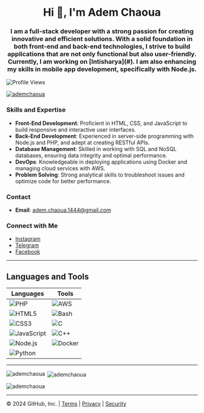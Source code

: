 <h1 align="center">Hi 👋, I'm Adem Chaoua</h1>
<h3 align="center">I am a full-stack developer with a strong passion for creating innovative and efficient solutions. With a solid foundation in both front-end and back-end technologies, I strive to build applications that are not only functional but also user-friendly. Currently, I am working on [Intisharya](#). I am also enhancing my skills in mobile app development, specifically with Node.js.</h3>

![Profile Views](https://komarev.com/ghpvc/?username=ademchaoua&style=flat-square&color=blue)

<p align="left"> <a href="https://github.com/ryo-ma/github-profile-trophy"><img src="https://github-profile-trophy.vercel.app/?username=ademchaoua" alt="ademchaoua" /></a> </p>


### Skills and Expertise
- **Front-End Development**: Proficient in HTML, CSS, and JavaScript to build responsive and interactive user interfaces.
- **Back-End Development**: Experienced in server-side programming with Node.js and PHP, and adept at creating RESTful APIs.
- **Database Management**: Skilled in working with SQL and NoSQL databases, ensuring data integrity and optimal performance.
- **DevOps**: Knowledgeable in deploying applications using Docker and managing cloud services with AWS.
- **Problem Solving**: Strong analytical skills to troubleshoot issues and optimize code for better performance.

### Contact
- **Email**: [adem.chaoua.1444@gmail.com](mailto:adem.chaoua.1444@gmail.com)

### Connect with Me
- [Instagram](https://instagram.com/8u07_)
- [Telegram](https://t.me/was_ademchaoua)
- [Facebook](https://www.facebook.com/profile.php?id=100069795694825)

---

## Languages and Tools

| Languages | Tools |
| --- | --- |
| ![PHP](https://img.shields.io/badge/PHP-777BB4?style=for-the-badge&logo=php&logoColor=white) | ![AWS](https://img.shields.io/badge/AWS-232F3E?style=for-the-badge&logo=amazon-aws&logoColor=white) |
| ![HTML5](https://img.shields.io/badge/HTML5-E34F26?style=for-the-badge&logo=html5&logoColor=white) | ![Bash](https://img.shields.io/badge/Bash-4EAA25?style=for-the-badge&logo=gnu-bash&logoColor=white) |
| ![CSS3](https://img.shields.io/badge/CSS3-1572B6?style=for-the-badge&logo=css3&logoColor=white) | ![C](https://img.shields.io/badge/C-A8B9CC?style=for-the-badge&logo=c&logoColor=white) |
| ![JavaScript](https://img.shields.io/badge/JavaScript-F7DF1E?style=for-the-badge&logo=javascript&logoColor=black) | ![C++](https://img.shields.io/badge/C++-00599C?style=for-the-badge&logo=c%2B%2B&logoColor=white) |
| ![Node.js](https://img.shields.io/badge/Node.js-339933?style=for-the-badge&logo=nodedotjs&logoColor=white) | ![Docker](https://img.shields.io/badge/Docker-2496ED?style=for-the-badge&logo=docker&logoColor=white) |
| ![Python](https://img.shields.io/badge/Python-3776AB?style=for-the-badge&logo=python&logoColor=white) |  |


---

<p><img align="left" src="https://github-readme-stats.vercel.app/api/top-langs?username=ademchaoua&show_icons=true&locale=en&layout=compact" alt="ademchaoua" /></p>

<p>&nbsp;<img align="center" src="https://github-readme-stats.vercel.app/api?username=ademchaoua&show_icons=true&locale=en" alt="ademchaoua" /></p>

<p><img align="center" src="https://github-readme-streak-stats.herokuapp.com/?user=ademchaoua&" alt="ademchaoua" /></p>

---

© 2024 GitHub, Inc. | [Terms](https://github.com/site/terms) | [Privacy](https://github.com/site/privacy) | [Security](https://github.com/security)
